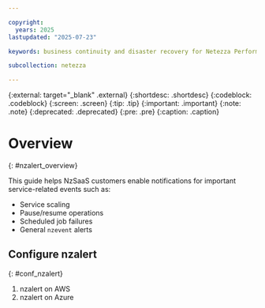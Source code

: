 ```yaml
---

copyright:
  years: 2025
lastupdated: "2025-07-23"

keywords: business continuity and disaster recovery for Netezza Performance Server as a Service, business continuity, disaster recovery,

subcollection: netezza

---
```

{:external: target="_blank" .external}
{:shortdesc: .shortdesc}
{:codeblock: .codeblock}
{:screen: .screen}
{:tip: .tip}
{:important: .important}
{:note: .note}
{:deprecated: .deprecated}
{:pre: .pre}
{:caption: .caption}

# Overview
{: #nzalert_overview}

This guide helps NzSaaS customers enable notifications for important service-related events such as:

- Service scaling
- Pause/resume operations
- Scheduled job failures
- General `nzevent` alerts

## Configure nzalert
{: #conf_nzalert}

1. nzalert on AWS
2. nzalert on Azure
